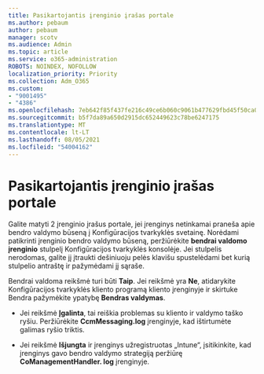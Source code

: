 ```yaml
---
title: Pasikartojantis įrenginio įrašas portale
ms.author: pebaum
author: pebaum
manager: scotv
ms.audience: Admin
ms.topic: article
ms.service: o365-administration
ROBOTS: NOINDEX, NOFOLLOW
localization_priority: Priority
ms.collection: Adm_O365
ms.custom:
- "9001495"
- "4386"
ms.openlocfilehash: 7eb642f85f437fe216c49ce6b060c9061b477629fbd45f50ca0ef315b8cd32d3
ms.sourcegitcommit: b5f7da89a650d2915dc652449623c78be6247175
ms.translationtype: MT
ms.contentlocale: lt-LT
ms.lasthandoff: 08/05/2021
ms.locfileid: "54004162"
---
```

# <a name="duplicate-device-record-in-the-portal"></a>Pasikartojantis įrenginio įrašas portale

Galite matyti 2 įrenginio įrašus portale, jei įrenginys netinkamai praneša apie bendro valdymo būseną į Konfigūracijos tvarkyklės svetainę. Norėdami patikrinti įrenginio bendro valdymo būseną, peržiūrėkite **bendrai valdomo įrenginio** stulpelį Konfigūracijos tvarkyklės konsolėje. Jei stulpelis nerodomas, galite jį įtraukti dešiniuoju pelės klavišu spustelėdami bet kurią stulpelio antraštę ir pažymėdami jį sąraše.

Bendrai valdoma reikšmė turi būti **Taip**. Jei reikšmė yra **Ne**, atidarykite Konfigūracijos tvarkyklės kliento programą kliento įrenginyje ir skirtuke Bendra pažymėkite ypatybę **Bendras valdymas**.

- Jei reikšmė **Įgalinta**, tai reiškia problemas su kliento ir valdymo taško ryšiu. Peržiūrėkite **CcmMessaging.log** įrenginyje, kad ištirtumėte galimas ryšio triktis.

- Jei reikšmė **Išjungta** ir įrenginys užregistruotas „Intune“, įsitikinkite, kad įrenginys gavo bendro valdymo strategiją peržiūrę **CoManagementHandler. log** įrenginyje.
